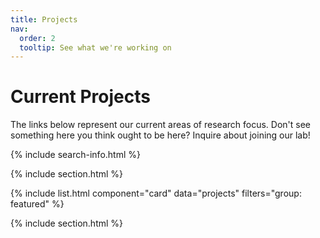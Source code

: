 ```yaml
---
title: Projects
nav:
  order: 2
  tooltip: See what we're working on
---
```


# <i class="fas fa-tools"></i>Current Projects

The links below represent our current areas of research focus. Don't see something here you think ought to be here? Inquire about joining our lab!

{% include search-info.html %}

{% include section.html %}

{% include list.html component="card" data="projects" filters="group: featured" %}

{% include section.html %}
